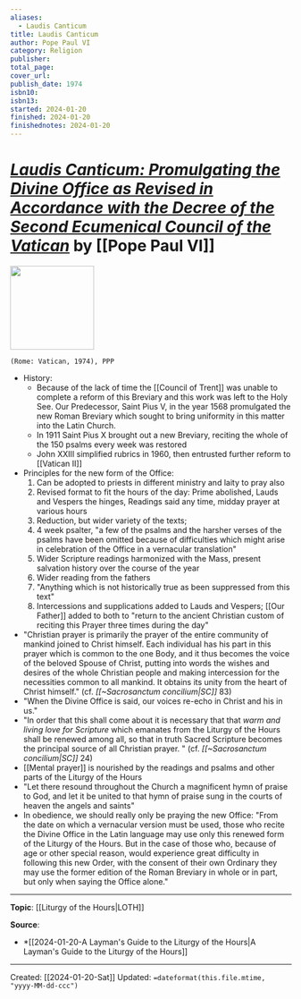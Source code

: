 ```yaml
---
aliases:
  - Laudis Canticum
title: Laudis Canticum
author: Pope Paul VI
category: Religion
publisher: 
total_page: 
cover_url: 
publish_date: 1974
isbn10: 
isbn13:
started: 2024-01-20
finished: 2024-01-20
finishednotes: 2024-01-20
---
```

# [*Laudis Canticum: Promulgating the Divine Office as Revised in Accordance with the Decree of the Second Ecumenical Council of the Vatican*](https://www.liturgyoffice.org.uk/Resources/Rites/Laudis_canticum.pdf) by [[Pope Paul VI]]

<img src="" width=150>

`(Rome: Vatican, 1974), PPP`

- History:
	- Because of the lack of time the [[Council of Trent]] was unable to complete a reform of this Breviary and this work was left to the Holy See. Our Predecessor, Saint Pius V, in the year 1568 promulgated the new Roman Breviary which sought to bring uniformity in this matter into the Latin Church. 
	- In 1911 Saint Pius X brought out a new Breviary, reciting the whole of the 150 psalms every week was restored
	- John XXIII simplified rubrics in 1960, then entrusted further reform to [[Vatican II]]
- Principles for the new form of the Office: 
	1. Can be adopted to priests in different ministry and laity to pray also 
	2. Revised format to fit the hours of the day: Prime abolished, Lauds and Vespers the hinges, Readings said any time, midday prayer at various hours 
	3. Reduction, but wider variety of the texts; 
	4. 4 week psalter, "a few of the psalms and the harsher verses of the psalms have been omitted because of difficulties which might arise in celebration of the Office in a vernacular translation"
	5. Wider Scripture readings harmonized with the Mass, present salvation history over the course of the year 
	6. Wider reading from the fathers 
	7. "Anything which is not historically true as been suppressed from this text"
	8. Intercessions and supplications added to Lauds and Vespers; [[Our Father]] added to both to "return to the ancient Christian custom of reciting this Prayer three times during the day"
- "Christian prayer is primarily the prayer of the entire community of mankind joined to Christ himself. Each individual has his part in this prayer which is common to the one Body, and it thus becomes the voice of the beloved Spouse of Christ, putting into words the wishes and desires of the whole Christian people and making intercession for the necessities common to all mankind. It obtains its unity from the heart of Christ himself." (cf. *[[~Sacrosanctum concilium|SC]]* 83)
- "When the Divine Office is said, our voices re-echo in Christ and his in us." 
- "In order that this shall come about it is necessary that that *warm and living love for Scripture* which emanates from the Liturgy of the Hours shall be renewed among all, so that in truth Sacred Scripture becomes the principal source of all Christian prayer. " (cf. *[[~Sacrosanctum concilium|SC]]* 24)
- [[Mental prayer]] is nourished by the readings and psalms and other parts of the Liturgy of the Hours
- "Let there resound throughout the Church a magnificent hymn of praise to God, and let it be united to that hymn of praise sung in the courts of heaven the angels and saints"
- In obedience, we should really only be praying the new Office: "From the date on which a vernacular version must be used, those who recite the Divine Office in the Latin language may use only this renewed form of the Liturgy of the Hours. But in the case of those who, because of age or other special reason, would experience great difficulty in following this new Order, with the consent of their own Ordinary they may use the former edition of the Roman Breviary in whole or in part, but only when saying the Office alone."

--- 
**Topic**: [[Liturgy of the Hours|LOTH]]

**Source**: 
- *[[2024-01-20-A Layman's Guide to the Liturgy of the Hours|A Layman's Guide to the Liturgy of the Hours]]

---
Created: [[2024-01-20-Sat]]
Updated: `=dateformat(this.file.mtime, "yyyy-MM-dd-ccc")`
